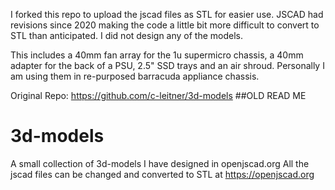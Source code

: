 I forked this repo to upload the jscad files as STL for easier use. JSCAD had revisions since 2020 making the code a little bit more difficult to convert to STL than anticipated. I did not design any of the models.

This includes a 40mm fan array for the 1u supermicro chassis, a 40mm adapter for the back of a PSU, 2.5" SSD trays and an air shroud. Personally I am using them in re-purposed barracuda appliance chassis.

Original Repo: https://github.com/c-leitner/3d-models
##OLD READ ME
# 3d-models
A small collection of 3d-models I have designed in openjscad.org
All the jscad files can be changed and converted to STL at https://openjscad.org
